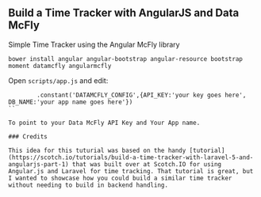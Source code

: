 Build a Time Tracker with AngularJS and Data McFly
--------------

Simple Time Tracker using the Angular McFly library


```
bower install angular angular-bootstrap angular-resource bootstrap moment datamcfly angularmcfly
```

Open `scripts/app.js` and edit:

```
		.constant('DATAMCFLY_CONFIG',{API_KEY:'your key goes here', DB_NAME:'your app name goes here'})
``

To point to your Data McFly API Key and Your App name.

### Credits

This idea for this tuturial was based on the handy [tutorial](https://scotch.io/tutorials/build-a-time-tracker-with-laravel-5-and-angularjs-part-1) that was built over at Scotch.IO for using Angular.js and Laravel for time tracking. That tutorial is great, but I wanted to showcase how you could build a similar time tracker without needing to build in backend handling.